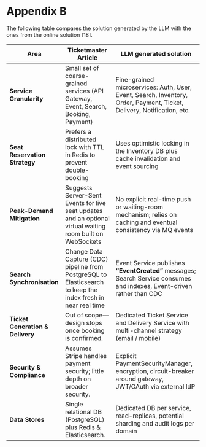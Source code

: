 # **Appendix B**

The following table compares the solution generated by the LLM with the ones from the online solution [18].

| Area | Ticketmaster Article | LLM generated solution |
| ----- | ----- | ----- |
| **Service Granularity** | Small set of coarse-grained services (API Gateway, Event, Search, Booking, Payment) | Fine-grained microservices: Auth, User, Event, Search, Inventory, Order, Payment, Ticket, Delivery, Notification, etc. |
| **Seat Reservation Strategy** | Prefers a distributed lock with TTL in Redis to prevent double-booking | Uses optimistic locking in the Inventory DB plus cache invalidation and event sourcing |
| **Peak-Demand Mitigation** | Suggests Server-Sent Events for live seat updates and an optional virtual waiting room built on WebSockets | No explicit real-time push or waiting-room mechanism; relies on caching and eventual consistency via MQ events |
| **Search Synchronisation** | Change Data Capture (CDC) pipeline from PostgreSQL to Elasticsearch to keep the index fresh in near real time | Event Service publishes **“**EventCreated**”** messages; Search Service consumes and indexes, Event-driven rather than CDC |
| **Ticket Generation & Delivery** | Out of scope—design stops once booking is confirmed. | Dedicated Ticket Service and Delivery Service with multi-channel strategy (email / mobile) |
| **Security & Compliance** | Assumes Stripe handles payment security; little depth on broader security. | Explicit PaymentSecurityManager, encryption, circuit-breaker around gateway, JWT/OAuth via external IdP |
| **Data Stores** | Single relational DB (PostgreSQL) plus Redis & Elasticsearch. | Dedicated DB per service, read-replicas, potential sharding and audit logs per domain |


